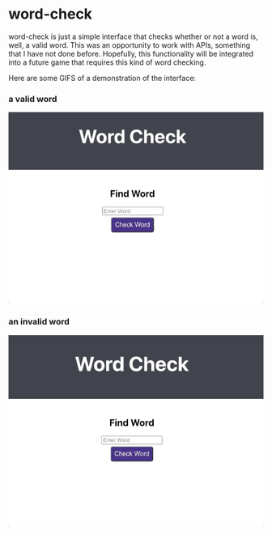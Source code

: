 # word-check

word-check is just a simple interface that checks whether or not a word is, well, a valid word. This was an opportunity to work with APIs, something that I have not done before. Hopefully, this functionality will be integrated into a future game that requires this kind of word checking.

Here are some GIFS of a demonstration of the interface:

### a valid word
![Testing the word "dinosaur"- valid](https://github.com/rac99/word-check/blob/main/src/gifs/wordcheck-valid.gif)


### an invalid word
![Testing the word "encapsulationed"- false](https://github.com/rac99/word-check/blob/main/src/gifs/wordcheck-false.gif)

